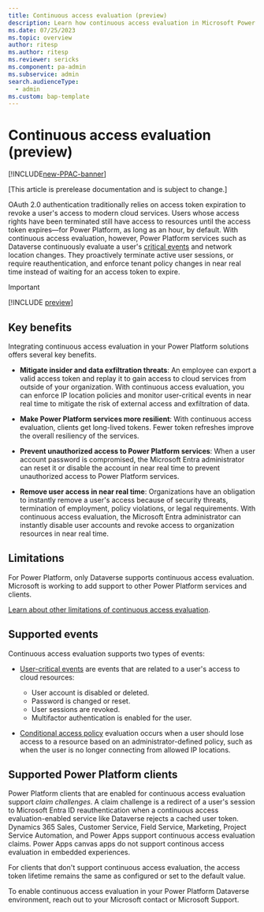 ```yaml
---
title: Continuous access evaluation (preview)
description: Learn how continuous access evaluation in Microsoft Power Platform enforces changes to user access and tenant policy in near real time.
ms.date: 07/25/2023
ms.topic: overview
author: ritesp
ms.author: ritesp
ms.reviewer: sericks
ms.component: pa-admin
ms.subservice: admin
search.audienceType: 
  - admin
ms.custom: bap-template
---
```


# Continuous access evaluation (preview)

[!INCLUDE[new-PPAC-banner](~/includes/new-PPAC-banner.md)]

[This article is prerelease documentation and is subject to change.]

OAuth 2.0 authentication traditionally relies on access token expiration to revoke a user's access to modern cloud services. Users whose access rights have been terminated still have access to resources until the access token expires&mdash;for Power Platform, as long as an hour, by default. With continuous access evaluation, however, Power Platform services such as Dataverse continuously evaluate a user's [critical events](/azure/active-directory/conditional-access/concept-continuous-access-evaluation#critical-event-evaluation) and network location changes. They proactively terminate active user sessions, or require reauthentication, and enforce tenant policy changes in near real time instead of waiting for an access token to expire.

> [!IMPORTANT]
> [!INCLUDE [preview](../includes/cc-preview-features-definition.md)]

## Key benefits

Integrating continuous access evaluation in your Power Platform solutions offers several key benefits.

- **Mitigate insider and data exfiltration threats**: An employee can export a valid access token and replay it to gain access to cloud services from outside of your organization. With continuous access evaluation, you can enforce IP location policies and monitor user-critical events in near real time to mitigate the risk of external access and exfiltration of data.

- **Make Power Platform services more resilient**: With continuous access evaluation, clients get long-lived tokens. Fewer token refreshes improve the overall resiliency of the services.

- **Prevent unauthorized access to Power Platform services**: When a user account password is compromised, the Microsoft Entra administrator can reset it or disable the account in near real time to prevent unauthorized access to Power Platform services.

- **Remove user access in near real time**: Organizations have an obligation to instantly remove a user's access because of security threats, termination of employment, policy violations, or legal requirements. With continuous access evaluation, the Microsoft Entra administrator can instantly disable user accounts and revoke access to organization resources in near real time.

## Limitations

For Power Platform, only Dataverse supports continuous access evaluation. Microsoft is working to add support to other Power Platform services and clients.

[Learn about other limitations of continuous access evaluation](/azure/active-directory/conditional-access/concept-continuous-access-evaluation#limitations).

## Supported events

Continuous access evaluation supports two types of events:

- [User-critical events](/azure/active-directory/conditional-access/concept-continuous-access-evaluation#critical-event-evaluation) are events that are related to a user's access to cloud resources:

  - User account is disabled or deleted.
  - Password is changed or reset.
  - User sessions are revoked.
  - Multifactor authentication is enabled for the user.

- [Conditional access policy](/azure/active-directory/conditional-access/concept-continuous-access-evaluation#conditional-access-policy-evaluation) evaluation occurs when a user should lose access to a resource based on an administrator-defined policy, such as when the user is no longer connecting from allowed IP locations.

## Supported Power Platform clients

Power Platform clients that are enabled for continuous access evaluation support *claim challenges*. A claim challenge is a redirect of a user's session to Microsoft Entra ID reauthentication when a continuous access evaluation-enabled service like Dataverse rejects a cached user token. Dynamics 365 Sales, Customer Service, Field Service, Marketing, Project Service Automation, and Power Apps support continuous access evaluation claims. Power Apps canvas apps do not support continous access evaluation in embedded experiences. 

For clients that don't support continuous access evaluation, the access token lifetime remains the same as configured or set to the default value.

To enable continuous access evaluation in your Power Platform Dataverse environment, reach out to your Microsoft contact or Microsoft Support.
